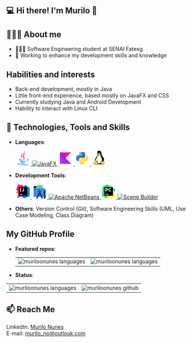 ## 💻 Hi there! I'm Murilo 👋

## 🙋🏽‍♂️ About me
 - 🧑🏽‍🎓 Software Engineering student at SENAI Fatesg
 - 🌱 Working to enhance my development skills and knowledge

## Habilities and interests
 - Back-end development, mostly in Java
 - Little front-end experience, based mostly on JavaFX and CSS
 - Currently studying Java and Android Development
 - Hability to interact with Linux CLI

## 🔧 Technologies, Tools and Skills
- **Languages**:
  <p align="center-left">
  <a href="https://www.java.com" target="_blank" rel="noreferrer">
    <img src="https://raw.githubusercontent.com/devicons/devicon/master/icons/java/java-original.svg" alt="Java" width="40" height="40"/>
  </a>
    <a href="https://openjfx.io/" target="_blank" rel="noreferrer">
    <img src="https://upload.wikimedia.org/wikipedia/commons/3/30/JavaFX_text_logo.png" alt="JavaFX" width="40" height="40"/>
  </a>
      <a href="https://https://kotlinlang.org/" target="_blank" rel="noreferrer">
    <img src="https://raw.githubusercontent.com/devicons/devicon/refs/heads/master/icons/kotlin/kotlin-original.svg" alt="Kotlin" width="40" height="40"/>
  </a>
    <a href="https://www.python.org" target="_blank" rel="noreferrer">
    <img src="https://raw.githubusercontent.com/devicons/devicon/master/icons/python/python-original.svg" alt="Python" width="40" height="40"/>
  </a>
    <a href="https://www.linux.org/" target="_blank" rel="noreferrer">
    <img src="https://raw.githubusercontent.com/devicons/devicon/master/icons/linux/linux-original.svg" alt="Linux" width="40" height="40"/>
  </a>
  </p>
- **Development Tools**:
  <p align="center-left">
    <a href="https://www.jetbrains.com/idea/" target="_blank" rel="noreferrer">
    <img src="https://raw.githubusercontent.com/devicons/devicon/refs/heads/master/icons/intellij/intellij-original.svg" alt="IntelliJ IDEA" width="40" height="40"/>
  </a>
    <a href="https://developer.android.com/studio?hl=pt-br" target="_blank" rel="noreferrer">
    <img src="https://raw.githubusercontent.com/devicons/devicon/refs/heads/master/icons/androidstudio/androidstudio-original.svg" alt="Android Studio" width="40" height="40"/>
  </a>
    <a href="https://netbeans.apache.org/front/main/index.html" target="_blank" rel="noreferrer">
    <img src="https://upload.wikimedia.org/wikipedia/commons/9/98/Apache_NetBeans_Logo.svg" alt="Apache NetBeans" width="40" height="40"/>
  </a>
     <a href="https://www.jetbrains.com/pycharm/" target="_blank" rel="noreferrer">
    <img src="https://raw.githubusercontent.com/devicons/devicon/refs/heads/master/icons/pycharm/pycharm-original.svg" alt="PyCharm" width="40" height="40"/>
  </a>
    <a href="https://gluonhq.com/products/scene-builder/" target="_blank" rel="noreferrer">
    <img src="https://user-images.githubusercontent.com/22895992/97350961-6f34fc00-1891-11eb-94b3-a1613097159f.png" alt="Scene Builder" width="40" height="40"/>
  </a>
  </p>
- **Others**: Version Control (Git), Software Engineering Skills (UML, Use Case Modeling, Class Diagram)

## My GitHub Profile
- **Featured repos**: <br>
  <table>
    <tr>
    <td align="center-left">
      <img src="https://github-readme-stats.vercel.app/api/pin?username=muriloonunes&repo=Calculadora-Java&locale=en&theme=blue_navy" alt="muriloonunes languages" width="500"/>
    </td>
      <td align="center-left">
      <img src="https://github-readme-stats.vercel.app/api/pin?username=muriloonunes&repo=RockPaperScissors&locale=en&theme=blue_navy" alt="muriloonunes languages" width="500"/>
    </td>
    </tr>
  </table>
- **Status**: <br>
<table>
  <tr>
    <td align="center-left">
      <img src="https://github-readme-stats.vercel.app/api/top-langs?username=muriloonunes&show_icons=true&layout=compact&locale=en&theme=blue_navy" alt="muriloonunes languages" width="350"/>
    </td>
    <td align="center-left">
      <img src="https://github-readme-stats.vercel.app/api?username=muriloonunes&show_icons=true&locale=en&theme=blue_navy" alt="muriloonunes github" width="500"/>
    </td>
  </tr>
</table>

## 📫 Reach Me
LinkedIn: [Murilo Nunes](https://www.linkedin.com/in/murilo-nuness/)<br>
E-mail: [murilo_no@outlook.com](mailto:murilo_no@outlook.com)

<!--
**muriloonunes/muriloonunes** is a ✨ _special_ ✨ repository because its `README.md` (this file) appears on your GitHub profile.

Here are some ideas to get you started:

- 🔭 I’m currently working on ...
- 🌱 I’m currently learning ...
- 👯 I’m looking to collaborate on ...
- 🤔 I’m looking for help with ...
- 💬 Ask me about ...
- 📫 How to reach me: ...
- 😄 Pronouns: ...
- ⚡ Fun fact: ...
-->
